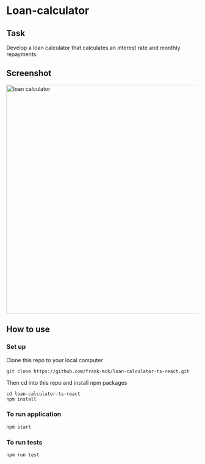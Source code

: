 # Loan-calculator

## Task

Develop a loan calculator that calculates an interest rate and monthly repayments.

## Screenshot

<img alt ='loan calculator' src ="https://raw.githubusercontent.com/frank-mck/lendable-tech-test/main/img/lendable-tech-test-screenshot.png?token=ASO6TKQXRRPO7XLBX5HBAZ3BJNYPG"  width="600px" style="display: block;">

## How to use

### Set up

Clone this repo to your local computer
```
git clone https://github.com/frank-mck/loan-calculator-ts-react.git
```
Then cd into this repo and install npm packages
```
cd loan-calculator-ts-react
npm install
```

### To run application

```
npm start
```

### To run tests
```
npm run test
```
